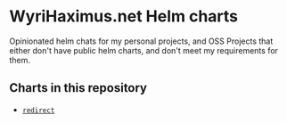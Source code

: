 # WyriHaximus.net Helm charts

Opinionated helm chats for my personal projects, and OSS Projects that either don't have public helm charts, and don't meet my requirements for them.

## Charts in this repository

* [`redirect`](https://hub.helm.sh/charts/wyrihaximusnet/redirect)

